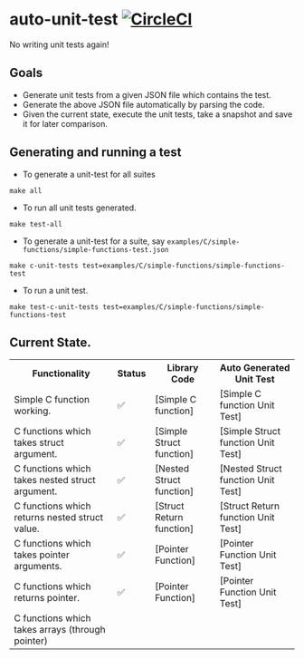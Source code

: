 # auto-unit-test [![CircleCI](https://circleci.com/gh/MadaraUchiha-314/auto-unit-test/tree/master.svg?style=svg)](https://circleci.com/gh/MadaraUchiha-314/auto-unit-test/tree/master)
No writing unit tests again!

## Goals
- Generate unit tests from a given JSON file which contains the test.
- Generate the above JSON file automatically by parsing the code.
- Given the current state, execute the unit tests, take a snapshot and save it for later comparison.

## Generating and running a test
- To generate a unit-test for all suites
```shell
make all
```
- To run all unit tests generated.
```shell
make test-all
```
- To generate a unit-test for a suite, say `examples/C/simple-functions/simple-functions-test.json`
```shell
make c-unit-tests test=examples/C/simple-functions/simple-functions-test
```
- To run a unit test.
```shell
make test-c-unit-tests test=examples/C/simple-functions/simple-functions-test
```

## Current State.

<table>
<tr>
    <th>Functionality</th>
    <th>Status</th>
    <th>Library Code</th>
    <th>Auto Generated Unit Test</th>
</tr>
<tr>
    <td>Simple C function working.</td>
    <td>✅</td>
    <td>[Simple C function]</td>
    <td>[Simple C function Unit Test]</td>
</tr>
<tr>
    <td>C functions which takes struct argument.</td>
    <td>✅</td>
    <td>[Simple Struct function]</td>
    <td>[Simple Struct function Unit Test]</td>
</tr>
<tr>
    <td>C functions which takes nested struct argument.</td>
    <td>✅</td>
    <td>[Nested Struct function]</td>
    <td>[Nested Struct function Unit Test]</td>
</tr>
<tr>
    <td>C functions which returns nested struct value.</td>
    <td>✅</td>
    <td>[Struct Return function]</td>
    <td>[Struct Return function Unit Test]</td>
</tr>
<tr>
    <td> C functions which takes pointer arguments.</td>
    <td>✅</td>
    <td>[Pointer Function]</td>
    <td>[Pointer Function Unit Test]</td>
</tr>
<tr>
    <td> C functions which returns pointer.</td>
    <td>✅</td>
    <td>[Pointer Function]</td>
    <td>[Pointer Function Unit Test]</td>
</tr>
<tr>
    <td>C functions which takes arrays (through pointer)</td>
    <td></td>
    <td></td>
    <td></td>
</tr>
</table>


[Simple C function]: examples/C/simple-functions/simple-functions.h
[Simple C function Unit Test]: examples/C/simple-functions/simple-functions-test.c

[Simple Struct function]: examples/C/simple-structs/simple-structs.h
[Simple Struct function Unit Test]: examples/C/simple-structs/simple-structs-test.c

[Nested Struct function]: examples/C/nested-structs/nested-structs.h
[Nested Struct function Unit Test]: examples/C/nested-structs/nested-structs-test.c

[Struct Return function]: examples/C/struct-return/struct-return.h
[Struct Return function Unit Test]: examples/C/struct-return/struct-return-test.c

[Pointer Function]: examples/C/pointers/pointers.h
[Pointer Function Unit Test]: examples/C/pointers/pointers-test.c
